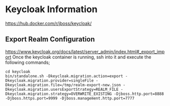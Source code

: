 # Keycloak Information

https://hub.docker.com/r/jboss/keycloak/

## Export Realm Configuration

https://www.keycloak.org/docs/latest/server_admin/index.html#_export_import
Once the keycloak container is running, ssh into it and execute the following commands;

```
cd keycloak
bin/standalone.sh -Dkeycloak.migration.action=export -Dkeycloak.migration.provider=singleFile -Dkeycloak.migration.file=/tmp/realm-export-new.json -Dkeycloak.migration.usersExportStrategy=REALM_FILE -Dkeycloak.migration.strategy=OVERWRITE_EXISTING -Djboss.http.port=8888 -Djboss.https.port=9999 -Djboss.management.http.port=7777
```
